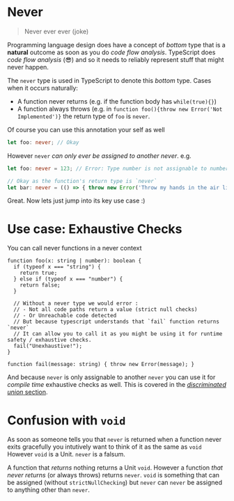 # Never

> Never ever ever (joke)

Programming language design does have a concept of *bottom* type that is a **natural** outcome as soon as you do *code flow analysis*. TypeScript does *code flow analysis* (😎) and so it needs to reliably represent stuff that might never happen.

The `never` type is used in TypeScript to denote this *bottom* type. Cases when it occurs naturally:

* A function never returns (e.g. if the function body has `while(true){}`)
* A function always throws (e.g. in `function foo(){throw new Error('Not Implemented')}` the return type of `foo` is `never`.

Of course you can use this annotation your self as well

```ts
let foo: never; // Okay
```

However `never` *can only ever be assigned to another never*. e.g.

```ts
let foo: never = 123; // Error: Type number is not assignable to number

// Okay as the function's return type is `never`
let bar: never = (() => { throw new Error('Throw my hands in the air like I just dont care') })();
```

Great. Now lets just jump into its key use case :)

# Use case: Exhaustive Checks

You can call never functions in a never context

```
function foo(x: string | number): boolean {
  if (typeof x === "string") {
    return true;
  } else if (typeof x === "number") {
    return false;
  }

  // Without a never type we would error :
  // - Not all code paths return a value (strict null checks)
  // - Or Unreachable code detected
  // But because typescript understands that `fail` function returns `never`
  // It can allow you to call it as you might be using it for runtime safety / exhaustive checks.
  fail("Unexhaustive!");
}

function fail(message: string) { throw new Error(message); }
```

And because `never` is only assignable to another `never` you can use it for *compile time* exhaustive checks as well. This is covered in the [*discriminated union* section](./discriminated-unions.md).

# Confusion with `void`

As soon as someone tells you that `never` is returned when a function never exits gracefully you intutively want to think of it as the same as `void` However `void` is a Unit. `never` is a falsum.

A function that *returns* nothing returns a Unit `void`. However a function *that never returns* (or always throws) returns `never`. `void` is something that can be assigned (without `strictNullChecking`) but `never` can `never` be assigned to anything other than `never`.

<!--  
PR: https://github.com/Microsoft/TypeScript/pull/8652
Issue : https://github.com/Microsoft/TypeScript/issues/3076
Concept : https://en.wikipedia.org/wiki/Bottom_type
-->
